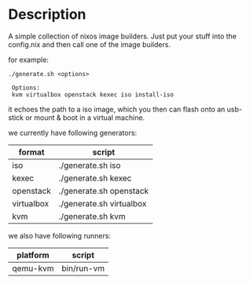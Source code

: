 # Description
A simple collection of nixos image builders.
Just put your stuff into the config.nix and then call one of the image builders.

for example:
```
./generate.sh <options>

 Options:
 kvm virtualbox openstack kexec iso install-iso
```

it echoes the path to a iso image, which you then can flash onto an usb-stick or mount & boot in a virtual machine.

we currently have following generators:

format | script
--- | ---
iso | ./generate.sh iso
kexec | ./generate.sh kexec
openstack | ./generate.sh openstack
virtualbox | ./generate.sh virtualbox
kvm        | ./generate.sh kvm

we also have following runners:

platform | script
--- | ---
qemu-kvm | bin/run-vm
